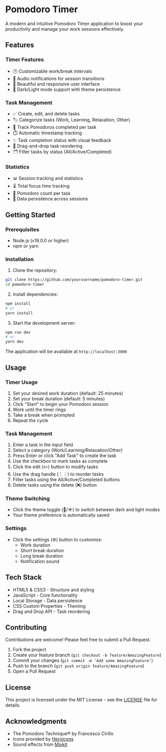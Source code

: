 # Pomodoro Timer

A modern and intuitive Pomodoro Timer application to boost your productivity and manage your work sessions effectively.

## Features

### Timer Features
- 🕒 Customizable work/break intervals
- 🔔 Audio notifications for session transitions
- 💫 Beautiful and responsive user interface
- 🌙 Dark/Light mode support with theme persistence

### Task Management
- ✅ Create, edit, and delete tasks
- 🏷️ Categorize tasks (Work, Learning, Relaxation, Other)
- 🎯 Track Pomodoros completed per task
- ⏱️ Automatic timestamp tracking
- ✨ Task completion status with visual feedback
- 🔄 Drag-and-drop task reordering
- 🗂️ Filter tasks by status (All/Active/Completed)

### Statistics
- 📊 Session tracking and statistics
- ⏳ Total focus time tracking
- 🍅 Pomodoro count per task
- 💾 Data persistence across sessions

## Getting Started

### Prerequisites

- Node.js (v18.0.0 or higher)
- npm or yarn

### Installation

1. Clone the repository:
```bash
git clone https://github.com/yourusername/pomodoro-timer.git
cd pomodoro-timer
```

2. Install dependencies:
```bash
npm install
# or
yarn install
```

3. Start the development server:
```bash
npm run dev
# or
yarn dev
```

The application will be available at `http://localhost:3000`

## Usage

### Timer Usage
1. Set your desired work duration (default: 25 minutes)
2. Set your break duration (default: 5 minutes)
3. Click "Start" to begin your Pomodoro session
4. Work until the timer rings
5. Take a break when prompted
6. Repeat the cycle

### Task Management
1. Enter a task in the input field
2. Select a category (Work/Learning/Relaxation/Other)
3. Press Enter or click "Add Task" to create the task
4. Use the checkbox to mark tasks as complete
5. Click the edit (✏️) button to modify tasks
6. Use the drag handle (⋮⋮) to reorder tasks
7. Filter tasks using the All/Active/Completed buttons
8. Delete tasks using the delete (❌) button

### Theme Switching
- Click the theme toggle (🌙/☀️) to switch between dark and light modes
- Your theme preference is automatically saved

### Settings
- Click the settings (⚙️) button to customize:
  - Work duration
  - Short break duration
  - Long break duration
  - Notification sound

## Tech Stack

- HTML5 & CSS3 - Structure and styling
- JavaScript - Core functionality
- Local Storage - Data persistence
- CSS Custom Properties - Theming
- Drag and Drop API - Task reordering

## Contributing

Contributions are welcome! Please feel free to submit a Pull Request.

1. Fork the project
2. Create your feature branch (`git checkout -b feature/AmazingFeature`)
3. Commit your changes (`git commit -m 'Add some AmazingFeature'`)
4. Push to the branch (`git push origin feature/AmazingFeature`)
5. Open a Pull Request

## License

This project is licensed under the MIT License - see the [LICENSE](LICENSE) file for details.

## Acknowledgments

- The Pomodoro Technique® by Francesco Cirillo
- Icons provided by [Heroicons](https://heroicons.com/)
- Sound effects from [Mixkit](https://mixkit.co/)